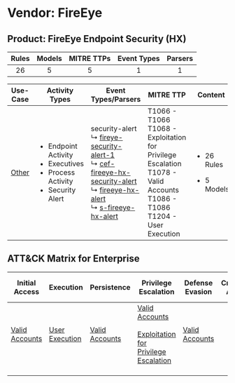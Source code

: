 Vendor: FireEye
===============
Product: FireEye Endpoint Security (HX)
---------------------------------------
| Rules | Models | MITRE TTPs | Event Types | Parsers |
|:-----:|:------:|:----------:|:-----------:|:-------:|
|  26   |   5    |     5      |      1      |    1    |

|               Use-Case                | Activity Types                                                                                         | Event Types/Parsers                                                                                                                                                                                                                                                                                                                                         | MITRE TTP                                                                                                                               | Content                                              |
|:-------------------------------------:| ------------------------------------------------------------------------------------------------------ | ----------------------------------------------------------------------------------------------------------------------------------------------------------------------------------------------------------------------------------------------------------------------------------------------------------------------------------------------------------- | --------------------------------------------------------------------------------------------------------------------------------------- | ---------------------------------------------------- |
| [Other](../UseCases/usecase_other.md) | <ul><li>Endpoint Activity</li><li>Executives</li><li>Process Activity</li><li>Security Alert</li></ul> |  security-alert<br> ↳ [fireye-security-alert-1](../Parsers/parserContent_fireye-security-alert-1.md)<br> ↳ [cef-fireeye-hx-security-alert](../Parsers/parserContent_cef-fireeye-hx-security-alert.md)<br> ↳ [fireeye-hx-alert](../Parsers/parserContent_fireeye-hx-alert.md)<br> ↳ [s-fireeye-hx-alert](../Parsers/parserContent_s-fireeye-hx-alert.md)<br> | T1066 - T1066<br>T1068 - Exploitation for Privilege Escalation<br>T1078 - Valid Accounts<br>T1086 - T1086<br>T1204 - User Execution<br> | <ul><li>26 Rules</li></ul><ul><li>5 Models</li></ul> |

ATT&CK Matrix for Enterprise
----------------------------
| Initial Access                                                      | Execution                                                           | Persistence                                                         | Privilege Escalation                                                                                                                                          | Defense Evasion                                                     | Credential Access | Discovery | Lateral Movement | Collection | Command and Control | Exfiltration | Impact |
| ------------------------------------------------------------------- | ------------------------------------------------------------------- | ------------------------------------------------------------------- | ------------------------------------------------------------------------------------------------------------------------------------------------------------- | ------------------------------------------------------------------- | ----------------- | --------- | ---------------- | ---------- | ------------------- | ------------ | ------ |
| [Valid Accounts](https://attack.mitre.org/techniques/T1078)<br><br> | [User Execution](https://attack.mitre.org/techniques/T1204)<br><br> | [Valid Accounts](https://attack.mitre.org/techniques/T1078)<br><br> | [Valid Accounts](https://attack.mitre.org/techniques/T1078)<br><br>[Exploitation for Privilege Escalation](https://attack.mitre.org/techniques/T1068)<br><br> | [Valid Accounts](https://attack.mitre.org/techniques/T1078)<br><br> |                   |           |                  |            |                     |              |        |